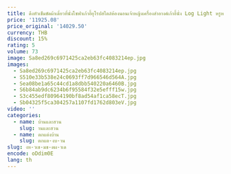 ```yaml
---
title: ดึงหัวเข็มขัดผ้าเดี่ยวที่นั่งโซฟาเก้าอี้ยุโรปสไตล์ห้องนอนเจ้าหญิงเครื่องสําอางค์เก้าอี้นั่ง Log Light หรูหรา
price: '11925.08'
price_original: '14029.50'
currency: THB
discount: 15%
rating: 5
volume: 73
image: Sa8ed269c6971425ca2eb63fc4083214ep.jpg
images:
  - Sa8ed269c6971425ca2eb63fc4083214ep.jpg
  - S510e33b538e24c0693ff7d966546d564A.jpg
  - Sea08be1a65c44cd1a8dbb540220a6460B.jpg
  - S6b84ab9dc6234b6f95584f32e5efff15w.jpg
  - S3c455edf80964190bf8ad54af1ca58ecT.jpg
  - Sb04325f5ca304257a1107fd1762d803eV.jpg
video: ''
categories:
  - name: บ้านและสวน
    slug: านและสวน
  - name: ตกแต่งบ้าน
    slug: ตกแต-งบ-าน
slug: งห-วเข-มข-ดผ-าเด
encode: oDdim0E
lang: th
---
```

  